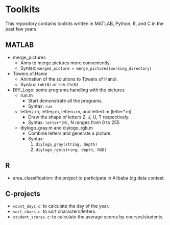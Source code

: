 # Toolkits

This repository contains toolkits written in MATLAB, Python, R, and C in the past few years.

## MATLAB

* merge_pictures
    - Aims to merge pictures more conveniently.
    - Syntax: `merged_picture = merge_pictures(working_directory)`
* Towers.of.Hanoi
    - Animation of the solutions to Towers of Hanoi.
    - Syntax: `toh(N)` or `toh_Ch(N)`
* DIY_Logo: some programs handling with the pictures
    - run.m
        + Start demonstrate all the programs.
        + Syntax: `run`
    - letterz.m, letterj.m, letteru.m, and lettert.m (letter*.m)
        + Draw the shape of letters Z, J, U, T respectively.
        + Syntax: `letter*(N)`, N ranges from 0 to 255
    - diylogo_gray.m and diylogo_rgb.m
        + Combine letters and generate a picture.
        + Syntax: 
            1. `diylogo_gray(string, depth)`
            2. `diylogo_rgb(string, depth, RGB)`

## R

* area_classification: the project to participate in Alibaba big data contest.

## C-projects

* `count_days.c`: to calculate the day of the year.
* `sort_chars.c`: to sort characters/letters.
* `student_scores.c`: to calculate the average scores by courses/students.
